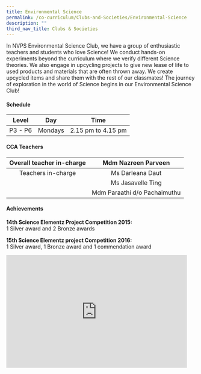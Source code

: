 ```yaml
---
title: Environmental Science
permalink: /co-curriculum/Clubs-and-Societies/Environmental-Science
description: ""
third_nav_title: Clubs & Societies
---
```

In NVPS Environmental Science Club, we have a group of enthusiastic teachers and students who love Science! We conduct hands-on experiments beyond the curriculum where we verify different Science theories. We also engage in upcycling projects to give new lease of life to used products and materials that are often thrown away. We create upcycled items and share them with the rest of our classmates! The journey of exploration in the world of Science begins in our Environmental Science Club!

#### **Schedule**

|  Level  |   Day   |        Time        |
|:-------:|:-------:|:------------------:|
| P3 - P6 | Mondays | 2.15 pm to 4.15 pm |

#### **CCA Teachers**

| Overall teacher in-charge |      Mdm Nazreen Parveen     |
|:-------------------------:|:----------------------------:|
|     Teachers in-charge    |       Ms Darleana Daut       |
|                           |       Ms Jasavelle Ting      |
|                           | Mdm Paraathi d/o Pachaimuthu |

#### **Achievements**


**14th Science Elementz Project Competition 2015:**  
1 Silver award and 2 Bronze awards  
  
**15th Science Elementz project Competition 2016:**  
1 Silver award, 1 Bronze award and 1 commendation award

<iframe allowfullscreen="true" height="299" width="480" frameborder="0" src="https://docs.google.com/presentation/d/e/2PACX-1vS4oJq1Dkr1K3jYkT0ZPrgo4NWFBLvQ37GYd406qtsiqPuMQHmsz53oe9UdU_VD-3jUVJmA5FeeXd4a/embed?start=true&amp;loop=true&amp;delayms=3000"></iframe>